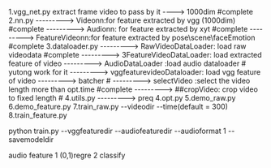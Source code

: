 1.vgg_net.py       extract frame video to pass by it  ----> 1000dim   #complete
2.nn.py ---------> Videonn:for feature extracted by vgg (1000dim)  #complete
        ---------> Audionn: for feature extracted by xyt           #complete
        ---------> FeatureVideonn:for feature extracted by   pose\scene\faceEmotion #complete
3.dataloader.py ---------> RawVideoDataLoader: load raw videodata #complete
           ---------> 3FeatureVideoDataLoader: load extracted feature of video
           ---------> AudioDataLoader :load audio dataloader      # yutong work for it
           ---------> vggfeaturevideoDataloader: load vgg feature of video
           ---------> batcher #
           ---------> selectVideo :select the video length more than opt.time #complete
           ---------> ##cropVideo: crop video to fixed length #
4.utils.py ---------> preq 
4.opt.py 
5.demo_raw.py
6.demo_feature.py
7.train_raw.py      --videodir   --time(default = 300)
8.train_feature.py


python train.py --vggfeaturedir  --audiofeaturedir  --audioformat 1 --savemodeldir  



audio feature 1 (0,1)regre
              2 classify
